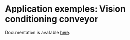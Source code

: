 # Application exemples: Vision conditioning conveyor

Documentation is available [here](https://www.docs.niryo.com/applications/ned/examples/vision_conditioning_conveyor).